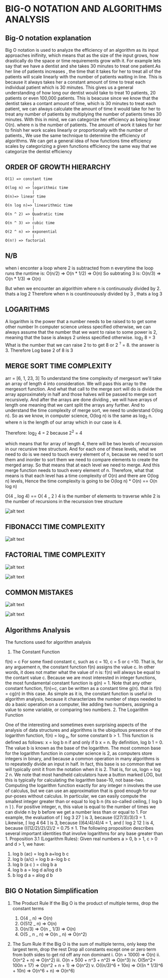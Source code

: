 # BIG-O NOTATION AND ALGORITHMS ANALYSIS

## Big-O notation explanation

Big O notation is used to analyze the efficiency of an algorithm as its input approaches inifinity, which means that as the size of the input grows, how drastically do the space or time requirements grow with it.
For example lets say that we have a dentist and she takes 30 minutes to treat one patient.As her line of patients increases , the time that it takes for her to treat all of the patients will scale linearly with the number of patients waiting in line.
This is because it always takes her a constant amount of time to treat each individual patient which is 30 minutes. This gives us a general understanding of how long our dentist would take to treat 10 patients, 20 patients or even 100,000 patients. This is beacuse since we know that the dentist takes a contant amount of time, which is 30 minutes to treat each patient, we can always calculate the amount of time it would take for her to treat any number of patients by multiplying the number of patients times 30 minutes.
With this in mind, we can categorize her efficiency as being linear O(n). where n is the number of patients.
The amount of work it takes for her to finish her work scales linearly or proportionally with the number of patients., We use the same technique to determine the efficiency of algorithms.
We can get a general idea of how functions time efficiency scales by categorizing a given functions efficiency the same way that we categorize the dentist efficiency

## ORDER OF GROWTH HIERARCHY

    O(1) => constant time
                |
    O(log n) => logarithmic time
                |
    O(n)=> linear time
                |
    O(n log n)=> linearithmic time
                |
    O(n ^ 2) => Quadratic time
                |
    O(n ^ 3) => cubic time
                |
    O(2 ^ n) => exponential
                |
    O(n!) => factorial

## N/B

when i enconter  a loop where 2 is subtracted from n everytime the loop runs the runtime is:
O(n/2) => O(n * 1/2) => O(n)
So subtrating 3 is:
O(n/3) => O(n * 1/3) => O(n)

But when we encounter an algorithim where n is continuously divided by 2. thats a log 2
Therefore when n is countinouously divided by 3 , thats a log 3

## LOGARITHMS

A logarithm is the power that a number needs to be raised to to get some other number
In computer science unless specified otherwise, we can always assume that the number
that we want to raise to some power is 2, meaning that the base is always 2 unless specified otherwise.
log<sub>2</sub> 8 = 3
What is the number that we can raise 2 to to get 8 or 2 <sup>?</sup> = 8.
the answer is 3.
Therefore Log base 2 of 8 is 3

## MERGE SORT TIME COMPLEXITY

arr = [6, 1, 23, 3]
To understand the time complexity of mergesort we'll take an array of length 4 into consideration. We will pass this array to the mergesort function.
And what that call to the merge sort will do is divide the array approximately in half and those halves will be passed to merge sort recursively.
And after the arrays are done dividing , we will have arrays of length one meaning that we cant split the arrays any further. And to understand the time complexity of merge sort, we need to understand O(log n). So as we know, in computer science, O(log n) is the same as log<sub>2</sub> n. where n is the length of our array which in our case is 4.

Therefore:
log<sub>2</sub> 4 = 2 because 2<sup>2</sup> = 4

which means that for array of length 4, there will be two levels of recurssion in our recursive tree structure.
And for each one of these levels, what we need to do is we need to touch every element of n, because we need to sort them and inorder to sort them we need to compare elements to create the merged array.
So that means that at each level we need to merge. And this merge function needs to touch every element of n.
Therefore, what that means is that each level has a time complexity of O(n) and there are O(log n) levels,
Hence the time complexity is going to be O(log n) \* O(n) == O(n log n)

O(4 _ log 4) == O( 4 _ 2 )
4 is the number of elements to traverse while 2 is the number of recursions in the recurssion tree structure

![alt text](./images/merge-sort-time-complexity.png)

## FIBONACCI TIME COMPLEXITY

![alt text](./images/fibonacci-time-complexity.png)

## FACTORIAL TIME COMPLEXITY

![alt text](./images/factorial-time-complexity-1.png)

![alt text](./images/factorial-time-complexity-2.png)

## COMMON MISTAKES

![alt text](./images/common-mistakes-1.png)

![alt text](./images/common-mistakes-2.png)

## Algorithms Analysis

The functions used for algorithm analysis

1. The Constant Function

f(n) = c
For some fixed constant c, such as c = 10, c = 5 or c =10. That is, for any arguement n, the constant function f(n) assigns the value c. In other words, it does not matter what the value of n is: f(n) will always be equal to the contant value c.
Because we are most interested in integer functions, the most fundamental constant function is g(n) = 1.
Note that any other constant function, f(n)=c, can be written as a constant time g(n). that is f(n) = cg(n) in this case.
As simple as it is, the constant function is useful in algorithm analysis, because it characterizes the number of steps needed to do a basic operation on a computer, like adding two numbers, assigning a value to some variable, or comparing two numbers. 2. The Logarithm Function

One of the interesting and sometimes even surprising aspects of the analysis of data structures and algorithms is the ubiquitous presence of the logarithm function, f(n) = log <sub>n</sub>, for some constant b > 1. This function is deﬁned as follows:
x = log b n if and only if b x = n.
By deﬁnition, log b 1 = 0. The value b is known as the base of the logarithm.
The most common base for the logarithm function in computer science is 2, as computers store integers in binary, and because a common operation in many algorithms is to repeatedly divide an input in half. In fact, this base is so common that we will typically omit it from the notation when it is 2. That is, for us,
logn = log 2 n.
We note that most handheld calculators have a button marked LOG, but this is typically for calculating the logarithm base-10, not base-two.
Computing the logarithm function exactly for any integer n involves the use of calculus, but we can use an approximation that is good enough for our pur-poses without calculus. In particular, we can easily compute the smallest integer greater than or equal to log b n (its so-called ceiling, ⌈ log b n ⌉ ). For positive integer, n, this value is equal to the number of times we can divide n by b before we get a number less than or equal to 1. For example, the evaluation of ⌈ log 3 27 ⌉ is 3, because ((27/3)/3)/3 = 1. Likewise, ⌈ log 4 64 ⌉ is 3, because ((64/4)/4)/4 = 1, and ⌈ log 2 12 ⌉ is 4, because (((12/2)/2)/2)/2 = 0.75 ≤ 1.
The following proposition describes several important identities that involve logarithms for any base greater than 1.
Proposition 3.1 (Logarithm Rules): Given real numbers a > 0, b > 1, c > 0 and d > 1, we have:

1. log b (ac) = log b a+log b c
2. log b (a/c) = log b a−log b c
3. log b (a c ) = clog b a
4. log b a = log d a/log d b
5. b log d a = alog d b

## BIG O Notation Simplification

1. The Product Rule
   If the Big O is the product of multiple terms, drop the constant terms
   1. O(4 _ n) => O(n)
   2. O(512 _ n) => O(n)
   3. O(n/3) => O(n _ 1/3) => O(n)
   4. O(5 _ n _ n) => O(n _ n) => O(n^2)

2. The Sum Rule
   If the Big O is the sum of multiple terms, only keep the largest term, drop the rest
   Drop all constants except one or zero term from both sides to get rid off any non dominant
   i. O(n + 1000) => O(n)
   ii. O(n^2 + n) => O(n^2)
   iii. O(n + 500 + n^3 + n^2) => O(n^3)
   iv. O(5n^2+ 100n + 17) => O(n^2 + n + 1) => O(n^2)
   v. O((n/3)^6 + 10n) => O((n \* 1/3)^6 + 10n) => O(n^6 + n) => O(n^6)
